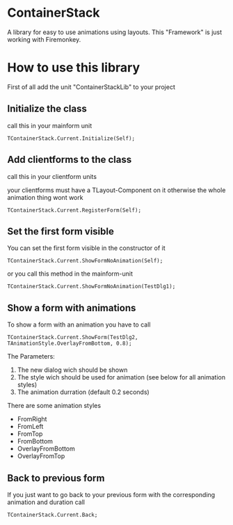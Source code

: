 # ContainerStack
A library for easy to use animations using layouts.
This "Framework" is just working with Firemonkey.

# How to use this library
First of all add the unit "ContainerStackLib" to your project
## Initialize the class
call this in your mainform unit 
```
TContainerStack.Current.Initialize(Self); 
```
## Add clientforms to the class
call this in your clientform units
  
your clientforms must have a TLayout-Component on it otherwise the whole animation thing wont work
```
TContainerStack.Current.RegisterForm(Self);
```
## Set the first form visible

You can set the first form visible in the constructor of it
```
TContainerStack.Current.ShowFormNoAnimation(Self);
```
or you call this method in the mainform-unit
```
TContainerStack.Current.ShowFormNoAnimation(TestDlg1);
```
## Show a form  with animations
To show a form with an animation you have to call 
```
TContainerStack.Current.ShowForm(TestDlg2, TAnimationStyle.OverlayFromBottom, 0.8);
```
The Parameters:
1. The new dialog wich should be shown
2. The style wich should be used for animation (see below for all animation styles)
3. The animation durration (default 0.2 seconds)

There are some animation styles
* FromRight
* FromLeft
* FromTop
* FromBottom
* OverlayFromBottom
* OverlayFromTop

## Back to previous form
If you just want to go back to your previous form with the corresponding animation and duration call
```
TContainerStack.Current.Back;
```
